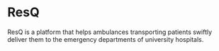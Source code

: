 # ResQ

ResQ is a platform that helps ambulances transporting patients swiftly deliver them to the emergency departments of university hospitals.